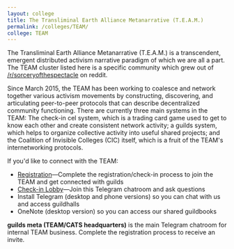 ```yaml
---
layout: college
title: The Transliminal Earth Alliance Metanarrative (T.E.A.M.)
permalink: /colleges/TEAM/
college: TEAM
---
```


The Transliminal Earth Alliance Metanarrative (T.E.A.M.) is a transcendent, emergent distributed activism narrative paradigm of which we are all a part. The TEAM cluster listed here is a specific community which grew out of [/r/sorceryofthespectacle](http://reddit.com/r/sorceryofthespectacle) on reddit.

Since March 2015, the TEAM has been working to coalesce and network together various activism movements by constructing, discovering, and articulating peer-to-peer protocols that can describe decentralized community functioning. There are currently three main systems in the TEAM: The check-in cel system, which is a trading card game used to get to know each other and create consistent network activity; a guilds system, which helps to organize collective activity into useful shared projects; and the Coalition of Invisible Colleges (CIC) itself, which is a fruit of the TEAM's internetworking protocols.

If you'd like to connect with the TEAM:

* [Registration](https://docs.google.com/forms/d/e/1FAIpQLScCkfwaPpZewm0XNX5GjzO_1CvJ1CYEsW0R8lBUUiTsrrYKYA/viewform)—Complete the registration/check-in process to join the TEAM and get connected with guilds
* [Check-in Lobby](http://telegram.me/TEAMlobby)—Join this Telegram chatroom and ask questions
* Install Telegram (desktop and phone versions) so you can chat with us and access guildhalls
* OneNote (desktop version) so you can access our shared guildbooks


**guilds meta (TEAM/CATS headquarters)** is the main Telegram chatroom for internal TEAM business. Complete the registration process to receive an invite.
